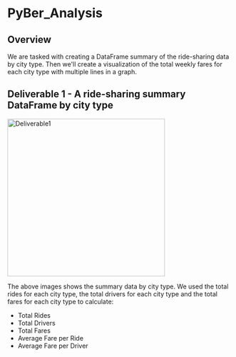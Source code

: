 # PyBer_Analysis

## Overview

We are tasked with creating a DataFrame summary of the ride-sharing data by city type. Then we'll create a visualization of the total weekly fares for each city type with multiple lines in a graph.

## Deliverable 1 - A ride-sharing summary DataFrame by city type

<img width="353" alt="Deliverable1" src="https://user-images.githubusercontent.com/106631875/201006003-c1444133-7018-464c-85cd-090930418585.png">

The above images shows the summary data by city type. We used the total rides for each city type, the total drivers for each city type and the total fares for each city type to calculate:

- Total Rides
- Total Drivers
- Total Fares
- Average Fare per Ride
- Average Fare per Driver
